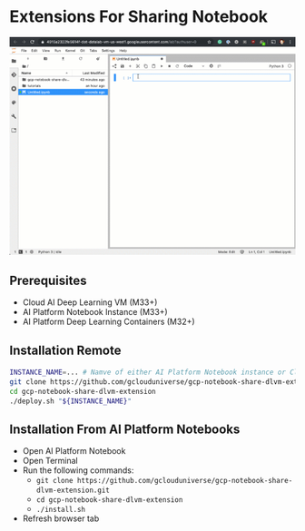 # Extensions For Sharing Notebook

![](./example.gif)

## Prerequisites

* Cloud AI Deep Learning VM (M33+)
* AI Platform Notebook Instance (M33+)
* AI Platform Deep Learning Containers (M32+)

## Installation Remote

```bash
INSTANCE_NAME=... # Namve of either AI Platform Notebook instance or Cloud AI Deep Learning VM
git clone https://github.com/gclouduniverse/gcp-notebook-share-dlvm-extension.git
cd gcp-notebook-share-dlvm-extension
./deploy.sh "${INSTANCE_NAME}"
```

## Installation From AI Platform Notebooks

* Open AI Platform Notebook
* Open Terminal
* Run the following commands:
   * ```git clone https://github.com/gclouduniverse/gcp-notebook-share-dlvm-extension.git```
   * ```cd gcp-notebook-share-dlvm-extension```
   * ```./install.sh```
* Refresh browser tab